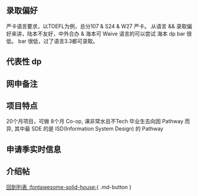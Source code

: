 ## 录取偏好
严卡语言要求，以TOEFL为例，总分107 & S24 & W27 严卡。
从语言 && 录取偏好来讲，陆本不友好，中外合办 & 海本可 Waive 语言的可以尝试
海本 dp bar 很低。
bar 很低，过了语言3.3都可录取。
## 代表性 dp

## 网申备注

## 项目特点
20个月项目，可做 8个月 Co-op, 课非常水且不Tech
毕业生去向因 Pathway 而异, 其中最 SDE 的是 ISD(Information System Design) 的 Pathway


## 申请季实时信息

## 介绍帖

[回到列表 :fontawesome-solid-house:](grade.md){ .md-button }
